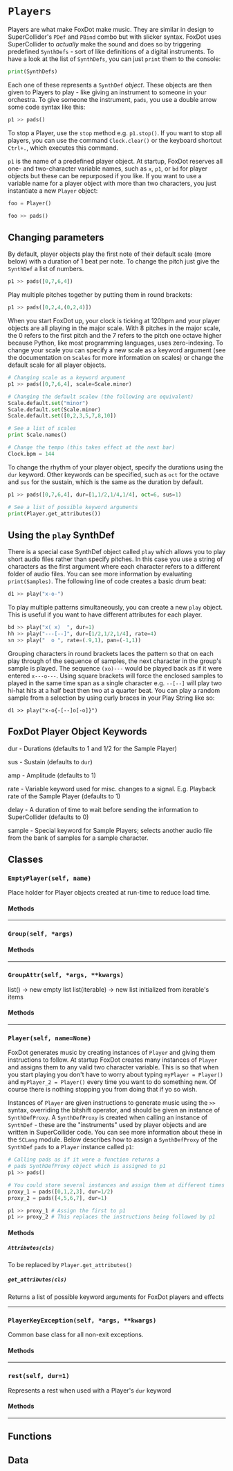 # `Players`

Players are what make FoxDot make music. They are similar in design to
SuperCollider's `PDef` and `PBind` combo but with slicker syntax. FoxDot
uses SuperCollider to *actually* make the sound and does so by triggering
predefined `SynthDefs` - sort of like definitions of a digital instruments.
To have a look at the list of `SynthDefs`, you can just `print` them to
the console:

```python
print(SynthDefs)
```

Each one of these represents a `SynthDef` *object*. These objects are then
given to Players to play - like giving an instrument to someone in your
orchestra. To give someone the instrument, `pads`, you use a double arrow
some code syntax like this:

```python
p1 >> pads()
```

To stop a Player, use the `stop` method e.g. `p1.stop()`. If you want to
stop all players, you can use the command `Clock.clear()` or the keyboard
shortcut `Ctrl+.`, which executes this command.

`p1` is the name of a predefined player object. At startup, FoxDot reserves
all one- and two-character variable names, such as `x`, `p1`, or `bd` for
player objects but these can be repurposed if you like. If you want to use
a variable name for a player object with more than two characters, you just
instantiate a new `Player` object:

```python
foo = Player()

foo >> pads()
```

Changing parameters
-------------------

By default, player objects play the first note of their default scale (more
below) with a duration of 1 beat per note. To change the pitch just give the
`SynthDef` a list of numbers.

```python
p1 >> pads([0,7,6,4])
```

Play multiple pitches together by putting them in round brackets:

```python
p1 >> pads([0,2,4,(0,2,4)])
```

When you start FoxDot up, your clock is ticking at 120bpm and your player
objects are all playing in the major scale. With 8 pitches in the major scale,
the 0 refers to the first pitch and the 7 refers to the pitch one octave
higher because Python, like most programming languages, uses zero-indexing.
To change your scale you can specify a new scale as a keyword argument (see
the documentation on `Scales` for more information on scales) or change the
default scale for all player objects.

```python
# Changing scale as a keyword argument
p1 >> pads([0,7,6,4], scale=Scale.minor)

# Changing the default scalew (the following are equivalent)
Scale.default.set("minor")
Scale.default.set(Scale.minor)
Scale.default.set([0,2,3,5,7,8,10])

# See a list of scales
print Scale.names()

# Change the tempo (this takes effect at the next bar)
Clock.bpm = 144
```

To change the rhythm of your player object, specify the durations using
the `dur` keyword. Other keywords can be specified, such as `oct` for the
octave and `sus` for the sustain, which is the same as the duration by
default.

```python
p1 >> pads([0,7,6,4], dur=[1,1/2,1/4,1/4], oct=6, sus=1)

# See a list of possible keyword arguments
print(Player.get_attributes())
```

Using the `play` SynthDef
-------------------------

There is a special case SynthDef object called `play` which allows you
to play short audio files rather than specify pitches. In this case
you use a string of characters as the first argument where each character
refers to a different folder of audio files. You can see more information
by evaluating `print(Samples)`. The following line of code creates
a basic drum beat:

```python
d1 >> play("x-o-")
```

To play multiple patterns simultaneously, you can create a new `play` object. This
is useful if you want to have different attributes for each player.

```python
bd >> play("x( x)  ", dur=1)
hh >> play("---[--]", dur=[1/2,1/2,1/4], rate=4)
sn >> play("  o ", rate=(.9,1), pan=(-1,1))
```    

Grouping characters in round brackets laces the pattern so that on each
play through of the sequence of samples, the next character in the group's
sample is played. The sequence `(xo)---` would be played back as if it
were entered `x---o---`. Using square brackets will force the enclosed samples
to played in the same time span as a single character e.g. `--[--]` will play
two hi-hat hits at a half beat then two at a quarter beat. You can play a
random sample from a selection by using curly braces in your Play String
like so:

```
d1 >> play("x-o{-[--]o[-o]}")
```

FoxDot Player Object Keywords
-----------------------------

dur - Durations (defaults to 1 and 1/2 for the Sample Player)

sus - Sustain (defaults to `dur`)

amp - Amplitude (defaults to 1)

rate - Variable keyword used for misc. changes to a signal. E.g. Playback rate of the Sample Player (defaults to 1)

delay - A duration of time to wait before sending the information to SuperCollider (defaults to 0)

sample - Special keyword for Sample Players; selects another audio file from the bank of samples for a sample character.

## Classes

### `EmptyPlayer(self, name)`

Place holder for Player objects created at run-time to reduce load time.
    

#### Methods

---

### `Group(self, *args)`



#### Methods

---

### `GroupAttr(self, *args, **kwargs)`

list() -> new empty list
list(iterable) -> new list initialized from iterable's items

#### Methods

---

### `Player(self, name=None)`

FoxDot generates music by creating instances of `Player` and giving them instructions
to follow. At startup FoxDot creates many instances of `Player` and assigns them to
any valid two character variable. This is so that when you start playing you don't 
have to worry about typing `myPlayer = Player()` and `myPlayer_2 = Player()` every
time you want to do something new. Of course there is nothing stopping you from 
doing that if yo so wish.

Instances of `Player` are given instructions to generate music using the `>>` syntax,
overriding the bitshift operator, and should be given an instance of `SynthDefProxy`.
A `SynthDefProxy` is created when calling an instance of `SynthDef` - these are the
"instruments" used by player objects and are written in SuperCollider code. You can
see more information about these in the `SCLang` module. Below describes how to assign
a `SynthDefProxy` of the `SynthDef` `pads` to a `Player` instance called `p1`:

```python
# Calling pads as if it were a function returns a 
# pads SynthDefProxy object which is assigned to p1
p1 >> pads()

# You could store several instances and assign them at different times
proxy_1 = pads([0,1,2,3], dur=1/2)
proxy_2 = pads([4,5,6,7], dur=1)

p1 >> proxy_1 # Assign the first to p1
p1 >> proxy_2 # This replaces the instructions being followed by p1
```

#### Methods

##### `Attributes(cls)`

To be replaced by `Player.get_attributes()` 

##### `get_attributes(cls)`

Returns a list of possible keyword arguments for FoxDot players and effects 

---

### `PlayerKeyException(self, *args, **kwargs)`

Common base class for all non-exit exceptions.

#### Methods

---

### `rest(self, dur=1)`

Represents a rest when used with a Player's `dur` keyword
    

#### Methods

---

## Functions

## Data

